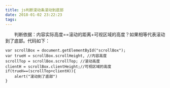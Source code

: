 ```yaml
---
title: js判断滚动条滚动到底部
date: 2018-01-02 23:22:23
tags:
---
```

&emsp;&emsp;判断依据：内容实际高度==滚动的距离+可视区域的高度？如果相等代表滚动到了底部。代码如下：
```
var scrollBox = document.getElementById("scrollBox");
var trueH = scrollBox.scrollHeight, //内容高度
scrollTop = scrollBox.scrollTop; //滚动高度
clientH = scrollBox.clientHeight;//可视区域的高度
if(trueH==(scrollTop+clientH)){
	alert("滚动到了底部")
}
```